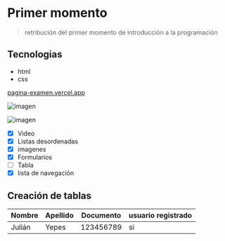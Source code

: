 # Primer momento
> retribución del primer momento de introducción a la programación

## Tecnologias
- html
- css


[pagina-examen.vercel.app](https://pagina-examen.vercel.app/)

![imagen](https://datademia.es/wp-content/uploads/2019/06/hello_world-1024x512.png)

![imagen](./media/image/captura)


- [x] Video
- [x] Listas desordenadas
- [x] imagenes
- [x]  Formularios
- [ ] Tabla
- [x] lista de navegación
## Creación de tablas
| Nombre | Apellido | Documento | usuario registrado
|--------|----------|------|-----------------------|
| Julián | Yepes | 123456789 | si
